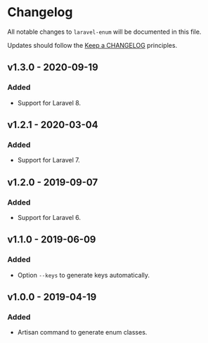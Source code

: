 # Changelog

All notable changes to `laravel-enum` will be documented in this file.

Updates should follow the [Keep a CHANGELOG](http://keepachangelog.com/) principles.



## v1.3.0 - 2020-09-19

### Added
- Support for Laravel 8.


## v1.2.1 - 2020-03-04

### Added
- Support for Laravel 7.


## v1.2.0 - 2019-09-07

### Added
- Support for Laravel 6.


## v1.1.0 - 2019-06-09

### Added
- Option `--keys` to generate keys automatically.


## v1.0.0 - 2019-04-19

### Added
- Artisan command to generate enum classes.
